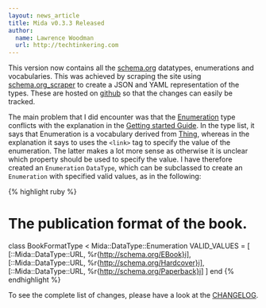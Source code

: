 ```yaml
---
layout: news_article
title: Mida v0.3.3 Released
author:
  name: Lawrence Woodman
  url: http://techtinkering.com
---
```

This version now contains all the [schema.org](http://schema.org) datatypes,
enumerations and vocabularies.  This was achieved by scraping the site using
[schema.org_scraper](https://github.com/LawrenceWoodman/schema.org_scraper)
to create a JSON and YAML representation of the types.  These are hosted
on [github](https://github.com/LawrenceWoodman/schema.org_schemas) so that the
changes can easily be tracked.

The main problem that I did encounter was that the [Enumeration](http://schema.org/Enumeration)
type conflicts with the explanation in the [Getting started Guide](http://schema.org/docs/gs.html#advanced_enum).
In the type list, it says that Enumeration is a vocabulary derived from [Thing](http://schema.org/Thing),
whereas in the explanation it says to uses the `<link>` tag to specify the
value of the enumeration.  The latter makes a lot more sense as otherwise it is
unclear which property should be used to specify the value.  I have therefore
created an `Enumeration` `DataType`, which can be subclassed to create an
`Enumeration` with specified valid values, as in the following:

{% highlight ruby %}
# The publication format of the book.
class BookFormatType < Mida::DataType::Enumeration
  VALID_VALUES = [
    [::Mida::DataType::URL, %r{http://schema.org/EBook}i],
    [::Mida::DataType::URL, %r{http://schema.org/Hardcover}i],
    [::Mida::DataType::URL, %r{http://schema.org/Paperback}i]
  ]
end
{% endhighlight %}

To see the complete list of changes, please have a look at the
[CHANGELOG](https://github.com/LawrenceWoodman/mida/blob/master/CHANGELOG.rdoc).
